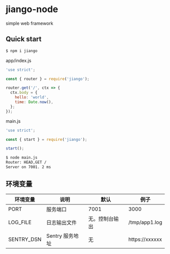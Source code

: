 # jiango-node
simple web framework

## Quick start

```bash
$ npm i jiango
```

app/index.js
```js
'use strict';

const { router } = require('jiango');

router.get('/', ctx => {
  ctx.body = {
    hello: 'world',
    time: Date.now(),
  };
});
```

main.js
```js
'use strict';

const { start } = require('jiango');

start();
```

```bash
$ node main.js
Router: HEAD,GET /
Server on 7001. 2 ms
```

## 环境变量

| 环境变量 | 说明 | 默认 | 例子 |
| ------- | --- | --- | --- |
| PORT | 服务端口 | 7001 | 3000 |
| LOG_FILE | 日志输出文件 | 无。控制台输出 | /tmp/app1.log |
| SENTRY_DSN | Sentry 服务地址 | 无 | https://xxxxxx |
